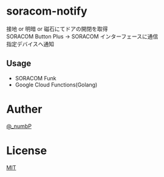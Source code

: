 # soracom-notify
接地 or 明暗 or 磁石にてドアの開閉を取得  
SORACOM Button Plus -> SORACOM インターフェースに通信  
指定デバイスへ通知  


## Usage  
- SORACOM Funk  
- Google Cloud Functions(Golang)  

# Auther
[@_numbP](https://twitter.com/_numbP)

# License
[MIT](https://github.com/go-numb/soracom-notify/blob/master/LICENSE)